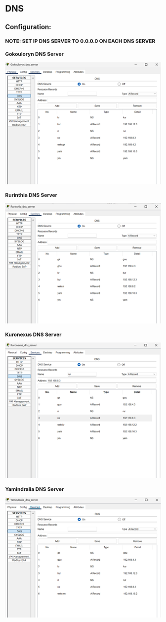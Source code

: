 # DNS

## Configuration: 

### NOTE: SET IP DNS SERVER TO 0.0.0.0 ON EACH DNS SERVER

### Gokouloryn DNS Server

![DNS_gk.png](/cpt/DNS_conf/DNS_gk.png)

### Rurinthia DNS Server

![DNS_rr.png](/cpt/DNS_conf/DNS_rr.png)

### Kuronexus DNS Server

![DNS_kr.png](/cpt/DNS_conf/DNS_kr.png)

### Yamindralia DNS Server

![DNS_ym.png](/cpt/DNS_conf/DNS_ym.png)


